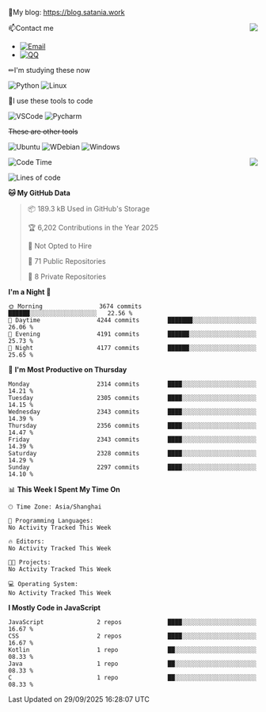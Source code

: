 📰My blog: https://blog.satania.work

<img align="right" src="https://github-readme-stats.vercel.app/api/top-langs/?username=Katriell"/>

📫Contact me

* [![Email](https://img.shields.io/badge/Email-Iris@satania.work-1?style=social&logoColor=fff)](mailto:Iris@satania.work)
* [![QQ](https://img.shields.io/badge/QQ-2088839458-1?style=social&logoColor=fff)](tencent://AddContact/?fromId=45&fromSubId=1&subcmd=all&uin=2088839458&website=www.oicqzone.com)

✏I'm studying these now

![Python](https://img.shields.io/badge/-Python-blue?style=flat-square&logo=Python&logoColor=fff)
![Linux](https://img.shields.io/badge/-Linux-black?style=flat-square&logo=Linux&logoColor=fff)

🔨I use these tools to code

![VSCode](https://img.shields.io/badge/-VSCode-blue?style=flat-square&logo=visualstudiocode&logoColor=fff)
![Pycharm](https://img.shields.io/badge/-Pycharm-green?style=flat-square&logo=pycharm&logoColor=fff)

 ~~These are other tools~~

![Ubuntu](https://img.shields.io/badge/-Ubuntu-orange?style=flat-square&logo=Ubuntu&logoColor=fff)
![WDebian](https://img.shields.io/badge/-Debian-blue?style=flat-square&logo=Debian&logoColor=fff)
![Windows](https://img.shields.io/badge/-Windows-blue?style=flat-square&logo=Windows&logoColor=fff)


<img align="right" src="https://github-readme-stats-beta-amber-44.vercel.app/api?username=Katriell&show_icons=true&role=OWNER,ORGANIZATION_MEMBER,COLLABORATOR&locale=zh-my"/>

<!--START_SECTION:waka-->
![Code Time](http://img.shields.io/badge/Code%20Time-21%20mins-blue)

![Lines of code](https://img.shields.io/badge/From%20Hello%20World%20I%27ve%20Written-17.6%20thousand%20lines%20of%20code-blue)

**🐱 My GitHub Data** 

> 📦 189.3 kB Used in GitHub's Storage 
 > 
> 🏆 6,202 Contributions in the Year 2025
 > 
> 🚫 Not Opted to Hire
 > 
> 📜 71 Public Repositories 
 > 
> 🔑 8 Private Repositories 
 > 
**I'm a Night 🦉** 

```text
🌞 Morning                3674 commits        ██████░░░░░░░░░░░░░░░░░░░   22.56 % 
🌆 Daytime                4244 commits        ███████░░░░░░░░░░░░░░░░░░   26.06 % 
🌃 Evening                4191 commits        ██████░░░░░░░░░░░░░░░░░░░   25.73 % 
🌙 Night                  4177 commits        ██████░░░░░░░░░░░░░░░░░░░   25.65 % 
```
📅 **I'm Most Productive on Thursday** 

```text
Monday                   2314 commits        ████░░░░░░░░░░░░░░░░░░░░░   14.21 % 
Tuesday                  2305 commits        ████░░░░░░░░░░░░░░░░░░░░░   14.15 % 
Wednesday                2343 commits        ████░░░░░░░░░░░░░░░░░░░░░   14.39 % 
Thursday                 2356 commits        ████░░░░░░░░░░░░░░░░░░░░░   14.47 % 
Friday                   2343 commits        ████░░░░░░░░░░░░░░░░░░░░░   14.39 % 
Saturday                 2328 commits        ████░░░░░░░░░░░░░░░░░░░░░   14.29 % 
Sunday                   2297 commits        ████░░░░░░░░░░░░░░░░░░░░░   14.10 % 
```


📊 **This Week I Spent My Time On** 

```text
🕑︎ Time Zone: Asia/Shanghai

💬 Programming Languages: 
No Activity Tracked This Week

🔥 Editors: 
No Activity Tracked This Week

🐱‍💻 Projects: 
No Activity Tracked This Week

💻 Operating System: 
No Activity Tracked This Week
```

**I Mostly Code in JavaScript** 

```text
JavaScript               2 repos             ████░░░░░░░░░░░░░░░░░░░░░   16.67 % 
CSS                      2 repos             ████░░░░░░░░░░░░░░░░░░░░░   16.67 % 
Kotlin                   1 repo              ██░░░░░░░░░░░░░░░░░░░░░░░   08.33 % 
Java                     1 repo              ██░░░░░░░░░░░░░░░░░░░░░░░   08.33 % 
C                        1 repo              ██░░░░░░░░░░░░░░░░░░░░░░░   08.33 % 
```




 Last Updated on 29/09/2025 16:28:07 UTC
<!--END_SECTION:waka-->
